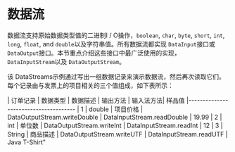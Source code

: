 # 数据流
数据流支持原始数据类型值的二进制I / O操作，`boolean`, `char`, `byte`, `short`, `int`, `long`, `float`, and `double`以及字符串值。所有数据流都实现 `DataInput`接口或 `DataOutput`接口。本节重点介绍这些接口中最广泛使用的实现， `DataInputStream`以及 `DataOutputStream`。

该 DataStreams示例通过写出一组数据记录来演示数据流，然后再次读取它们。每个记录由与发票上的项目相关的三个值组成，如下表所示：

| 订单记录	| 数据类型	| 数据描述	| 输出方法	| 输入法方法| 样品值
|--------------------------------------
| 1	| double	| 项目价格	| DataOutputStream.writeDouble	| DataInputStream.readDouble  | 19.99
| 2	| int	        | 单位数        | DataOutputStream.writeInt	| DataInputStream.readInt	| 12
| 3	| String	| 商品描述	| DataOutputStream.writeUTF	| DataInputStream.readUTF      | Java T-Shirt"
